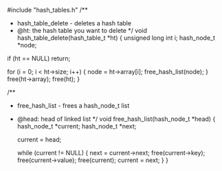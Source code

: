 #include "hash_tables.h"
/**
 * hash_table_delete - deletes a hash table
 * @ht: the hash table you want to delete
 */
void hash_table_delete(hash_table_t *ht)
{
unsigned long int i;
hash_node_t *node;

if (ht == NULL)
	return;

for (i = 0; i < ht->size; i++)
{
	node = ht->array[i];
	free_hash_list(node);
}
free(ht->array);
free(ht);
}


/**
 * free_hash_list - frees a hash_node_t list
 * @head: head of linked list
 */
void free_hash_list(hash_node_t *head)
{
	hash_node_t *current;
	hash_node_t *next;

	current = head;

	while (current != NULL)
	{
		next = current->next;
		free(current->key);
		free(current->value);
		free(current);
		current = next;
}
}



